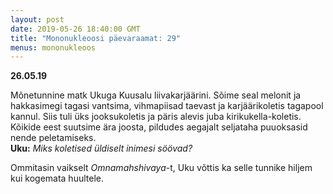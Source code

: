 ```yaml
---
layout: post
date: 2019-05-26 18:40:00 GMT
title: "Mononukleoosi päevaraamat: 29"
menus: mononukleoos
---
```

**26.05.19**  

Mõnetunnine matk Ukuga Kuusalu liivakarjäärini. Sõime seal melonit ja hakkasimegi tagasi vantsima, vihmapiisad taevast ja karjäärikoletis tagapool kannul. Siis tuli üks jooksukoletis ja päris alevis juba kirikukella-koletis. Kõikide eest suutsime ära joosta, pildudes aegajalt seljataha puuoksasid nende peletamiseks.  
**Uku:** *Miks koletised üldiselt inimesi söövad?*  

Ommitasin vaikselt *Omnamahshivaya*-t, Uku võttis ka selle tunnike hiljem kui kogemata huultele. 
